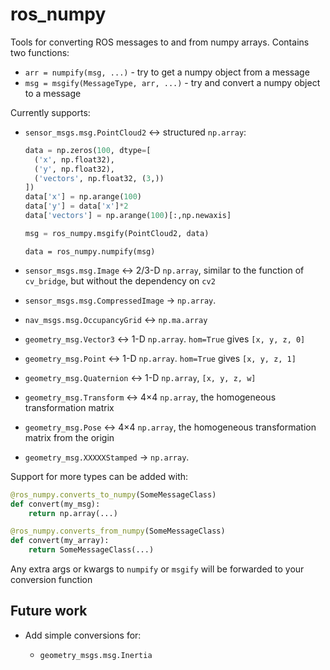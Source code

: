 # ros_numpy
Tools for converting ROS messages to and from numpy arrays. Contains two functions:

* `arr = numpify(msg, ...)` - try to get a numpy object from a message
* `msg = msgify(MessageType, arr, ...)` - try and convert a numpy object to a message

Currently supports:

* `sensor_msgs.msg.PointCloud2` &harr; structured `np.array`:
   
   ```python
   data = np.zeros(100, dtype=[
     ('x', np.float32),
     ('y', np.float32),
     ('vectors', np.float32, (3,))
   ])
   data['x'] = np.arange(100)
   data['y'] = data['x']*2
   data['vectors'] = np.arange(100)[:,np.newaxis]
   
   msg = ros_numpy.msgify(PointCloud2, data)
   ```
   
   ```
   data = ros_numpy.numpify(msg)
   ```

* `sensor_msgs.msg.Image` &harr; 2/3-D `np.array`, similar to the function of `cv_bridge`, but without the dependency on `cv2`
* `sensor_msgs.msg.CompressedImage` &rarr; `np.array`. 
* `nav_msgs.msg.OccupancyGrid` &harr; `np.ma.array`
* `geometry_msg.Vector3` &harr; 1-D `np.array`. `hom=True` gives `[x, y, z, 0]`
* `geometry_msg.Point` &harr; 1-D `np.array`. `hom=True` gives `[x, y, z, 1]`
* `geometry_msg.Quaternion` &harr; 1-D `np.array`, `[x, y, z, w]`
* `geometry_msg.Transform` &harr; 4&times;4 `np.array`, the homogeneous transformation matrix
* `geometry_msg.Pose` &harr; 4&times;4 `np.array`, the homogeneous transformation matrix from the origin
* `geometry_msg.XXXXXStamped` &rarr; `np.array`.

Support for more types can be added with:

```python
@ros_numpy.converts_to_numpy(SomeMessageClass)
def convert(my_msg):
    return np.array(...)

@ros_numpy.converts_from_numpy(SomeMessageClass)
def convert(my_array):
    return SomeMessageClass(...)
```

Any extra args or kwargs to `numpify` or `msgify` will be forwarded to your conversion function


## Future work

* Add simple conversions for:

  * `geometry_msgs.msg.Inertia`
